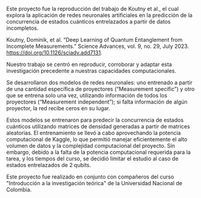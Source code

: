 Este proyecto fue la reproducción del trabajo de Koutny et al., el cual explora la aplicación de redes neuronales artificiales en la predicción de la concurrencia de estados cuánticos entrelazados a partir de datos incompletos. 

Koutny, Dominik, et al. “Deep Learning of Quantum Entanglement from Incomplete Measurements.” Science Advances, vol. 9, no. 29, July 2023. https://doi.org/10.1126/sciadv.add7131.

Nuestro trabajo se centró en reproducir, corroborar y adaptar esta investigación precedente a nuestras capacidades computacionales. 

Se desarrollaron dos modelos de redes neuronales: uno entrenado a partir de una cantidad específica de proyectores (“Measurement specific”) y otro que se entrena solo una vez, utilizando información de todos los proyectores (“Measurement independent”); si falta información de algún proyector, la red recibe ceros en su lugar.

Estos modelos se entrenaron para predecir la concurrencia de estados cuánticos utilizando matrices de densidad generadas a partir de matrices aleatorias. El entrenamiento se llevó a cabo aprovechando la potencia computacional de Kaggle, lo que permitió manejar eficientemente el alto volumen de datos y la complejidad computacional del proyecto. Sin embargo, debido a la falta de la potencia computacional requerida para la tarea, y los tiempos del curso, se decidió limitar el estudio al caso de estados entrelazados de 2 qubits.

Este proyecto fue realizado en conjunto con compañeros del curso "Introducción a la investigación teórica" de la Universidad Nacional de Colombia.